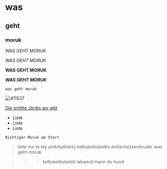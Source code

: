 
# was
## geht
### moruk

WAS GEHT MORUK

*WAS GEHT MORUK*

**WAS GEHT MORUK**

***WAS GEHT MORUK***

``was geht moruk``

![411537](https://github.com/ceko94/ceko94/assets/163397735/34c9974d-58f5-479f-803a-d8c96b04581b)

[Die größte Jördis wo gibt](https://coach-js.de/) 

- Liste
- Liste
- Liste


``Richtiger Moruk am Start``

>latte mo ta tey
>pinkitydinkity
>kelbskelbskelbs
>einfachsitzenbruder
>was geht moruk

>>>kelbskelbskelsb lakwerd mann du hund


 


